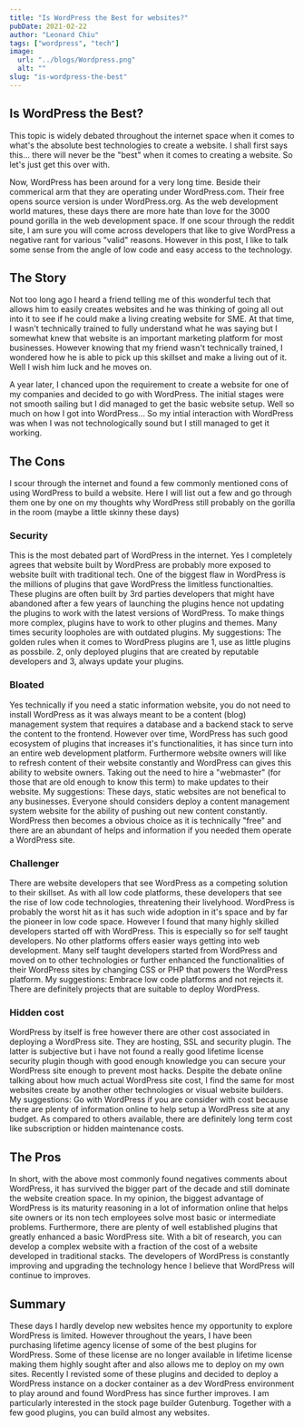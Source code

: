 ```yaml
---
title: "Is WordPress the Best for websites?"
pubDate: 2021-02-22
author: "Leonard Chiu"
tags: ["wordpress", "tech"]
image:
  url: "../blogs/Wordpress.png"
  alt: ""
slug: "is-wordpress-the-best"
---
```


## Is WordPress the Best?

This topic is widely debated throughout the internet space when it comes to what's the absolute best technologies to create a website. I shall first says this... there will never be the "best" when it comes to creating a website. So let's just get this over with.

Now, WordPress has been around for a very long time. Beside their commerical arm that they are operating under WordPress.com. Their free opens source version is under WordPress.org. As the web development world matures, these days there are more hate than love for the 3000 pound gorilla in the web development space. If one scour through the reddit site, I am sure you will come across developers that like to give WordPress a negative rant for various "valid" reasons. However in this post, I like to talk some sense from the angle of low code and easy access to the technology.

## The Story

Not too long ago I heard a friend telling me of this wonderful tech that allows him to easily creates websites and he was thinking of going all out into it to see if he could make a living creating website for SME. At that time, I wasn't technically trained to fully understand what he was saying but I somewhat knew that website is an important marketing platform for most businesses. However knowing that my friend wasn't technically trained, I wondered how he is able to pick up this skillset and make a living out of it. Well I wish him luck and he moves on.

A year later, I chanced upon the requirement to create a website for one of my companies and decided to go with WordPress. The initial stages were not smooth sailing but I did managed to get the basic website setup. Well so much on how I got into WordPress... So my intial interaction with WordPress was when I was not technologically sound but I still managed to get it working.

## The Cons

I scour through the internet and found a few commonly mentioned cons of using WordPress to build a website. Here I will list out a few and go through them one by one on my thoughts why WordPress still probably on the gorilla in the room (maybe a little skinny these days)

### Security

This is the most debated part of WordPress in the internet. Yes I completely agrees that website built by WordPress are probably more exposed to website built with traditional tech. One of the biggest flaw in WordPress is the millions of plugins that gave WordPress the limitless functionalties. These plugins are often built by 3rd parties developers that might have abandoned after a few years of launching the plugins hence not updating the plugins to work with the latest versions of WordPress. To make things more complex, plugins have to work to other plugins and themes. Many times security loopholes are with outdated plugins. My suggestions: The golden rules when it comes to WordPress plugins are 1, use as little plugins as possbile. 2, only deployed plugins that are created by reputable developers and 3, always update your plugins.

### Bloated

Yes technically if you need a static information website, you do not need to install WordPress as it was always meant to be a content (blog) management system that requires a database and a backend stack to serve the content to the frontend. However over time, WordPress has such good ecosystem of plugins that increases it's functionalities, it has since turn into an entire web development platform. Furthermore website owners will like to refresh content of their website constantly and WordPress can gives this ability to website owners. Taking out the need to hire a "webmaster" (for those that are old enough to know this term) to make updates to their website. My suggestions: These days, static websites are not benefical to any businesses. Everyone should considers deploy a content management system website for the ability of pushing out new content constantly. WordPress then becomes a obvious choice as it is technically "free" and there are an abundant of helps and information if you needed them operate a WordPress site.

### Challenger

There are website developers that see WordPress as a competing solution to their skillset. As with all low code platforms, these developers that see the rise of low code technologies, threatening their livelyhood. WordPress is probably the worst hit as it has such wide adoption in it's space and by far the pioneer in low code space. However I found that many highly skilled developers started off with WordPress. This is especially so for self taught developers. No other platforms offers easier ways getting into web development. Many self taught developers started from WordPress and moved on to other technologies or further enhanced the functionalities of their WordPress sites by changing CSS or PHP that powers the WordPress platform. My suggestions: Embrace low code platforms and not rejects it. There are definitely projects that are suitable to deploy WordPress.

### Hidden cost

WordPress by itself is free however there are other cost associated in deploying a WordPress site. They are hosting, SSL and security plugin. The latter is subjective but i have not found a really good lifetime license security plugin though with good enough knowledge you can secure your WordPress site enough to prevent most hacks. Despite the debate online talking about how much actual WordPress site cost, I find the same for most websites create by another other technologies or visual website builders. My suggestions: Go with WordPress if you are consider with cost because there are plenty of information online to help setup a WordPress site at any budget. As compared to others available, there are definitely long term cost like subscription or hidden maintenance costs.

## The Pros

In short, with the above most commonly found negatives comments about WordPress, it has survived the bigger part of the decade and still dominate the website creation space. In my opinion, the biggest advantage of WordPress is its maturity reasoning in a lot of information online that helps site owners or its non tech employees solve most basic or intermediate problems. Furthermore, there are plenty of well established plugins that greatly enhanced a basic WordPress site. With a bit of research, you can develop a complex website with a fraction of the cost of a website developed in traditional stacks. The developers of WordPress is constantly improving and upgrading the technology hence I believe that WordPress will continue to improves.

## Summary

These days I hardly develop new websites hence my opportunity to explore WordPress is limited. However throughout the years, I have been purchasing lifetime agency license of some of the best plugins for WordPress. Some of these license are no longer available in lifetime license making them highly sought after and also allows me to deploy on my own sites. Recently I revisted some of these plugins and decided to deploy a WordPress instance on a docker container as a dev WordPress environment to play around and found WordPress has since further improves. I am particularly interested in the stock page builder Gutenburg. Together with a few good plugins, you can build almost any websites.

<!--stackedit_data:
eyJoaXN0b3J5IjpbMTkxNzUxODM0NF19
-->

